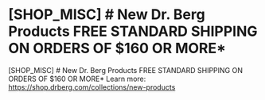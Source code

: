 # [SHOP_MISC] # New Dr. Berg Products FREE STANDARD SHIPPING ON ORDERS OF $160 OR MORE\*

[SHOP_MISC] # New Dr. Berg Products FREE STANDARD SHIPPING ON ORDERS OF $160 OR MORE\*
Learn more: https://shop.drberg.com/collections/new-products
